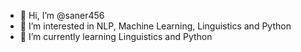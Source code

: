 - 👋 Hi, I’m @saner456
- 👀 I’m interested in NLP, Machine Learning, Linguistics and Python
- 🌱 I’m currently learning Linguistics and Python
